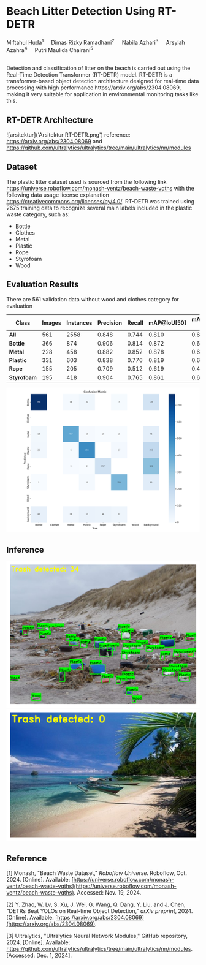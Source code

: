 # Beach Litter Detection Using RT-DETR
<p> Miftahul Huda<sup>1</sup> &nbsp;&nbsp;&nbsp; Dimas Rizky Ramadhani<sup>2</sup> &nbsp;&nbsp;&nbsp; Nabila Azhari<sup>3</sup> &nbsp;&nbsp;&nbsp; Arsyiah Azahra<sup>4</sup> &nbsp;&nbsp;&nbsp; Putri Maulida Chairani<sup>5</sup> </p>
<br>
Detection and classification of litter on the beach is carried out using the Real-Time Detection Transformer (RT-DETR) model. RT-DETR is a transformer-based object detection architecture designed for real-time data processing with high performance https://arxiv.org/abs/2304.08069, making it very suitable for application in environmental monitoring tasks like this.

## RT-DETR Architecture
![arsitektur]('Arsitektur RT-DETR.png')
reference: https://arxiv.org/abs/2304.08069 and https://github.com/ultralytics/ultralytics/tree/main/ultralytics/nn/modules

## Dataset
The plastic litter dataset used is sourced from the following link https://universe.roboflow.com/monash-ventz/beach-waste-vqths with the following data usage license explanation https://creativecommons.org/licenses/by/4.0/.
RT-DETR was trained using 2675 training data to recognize several main labels included in the plastic waste category, such as:
- Bottle
- Clothes
- Metal
- Plastic
- Rope
- Styrofoam
- Wood

## Evaluation Results
There are 561 validation data without wood and clothes category for evaluation

| Class        | Images | Instances | Precision | Recall | mAP@IoU[50] | mAP@IoU[50-95] |
|--------------|--------|-----------|-----------|--------|-------------|----------------|
| **All**      | 561    | 2558      | 0.848     | 0.744  | 0.810       | 0.606          |
| **Bottle**   | 366    | 874       | 0.906     | 0.814  | 0.872       | 0.638          |
| **Metal**    | 228    | 458       | 0.882     | 0.852  | 0.878       | 0.648          |
| **Plastic**  | 331    | 603       | 0.838     | 0.776  | 0.819       | 0.636          |
| **Rope**     | 155    | 205       | 0.709     | 0.512  | 0.619       | 0.409          |
| **Styrofoam**| 195    | 418       | 0.904     | 0.765  | 0.861       | 0.697          |

![cm](confusion_matrix.png)

## Inference
![inf](inference.png)
![inf](output1.png)

## Reference
[1] Monash, "Beach Waste Dataset," *Roboflow Universe*. Roboflow, Oct. 2024. [Online]. Available: [https://universe.roboflow.com/monash-ventz/beach-waste-vqths](https://universe.roboflow.com/monash-ventz/beach-waste-vqths). Accessed: Nov. 19, 2024.

[2] Y. Zhao, W. Lv, S. Xu, J. Wei, G. Wang, Q. Dang, Y. Liu, and J. Chen, "DETRs Beat YOLOs on Real-time Object Detection," *arXiv preprint*, 2024. [Online]. Available: [https://arxiv.org/abs/2304.08069](https://arxiv.org/abs/2304.08069).

[3] Ultralytics, "Ultralytics Neural Network Modules," GitHub repository, 2024. [Online]. Available: https://github.com/ultralytics/ultralytics/tree/main/ultralytics/nn/modules. [Accessed: Dec. 1, 2024].


